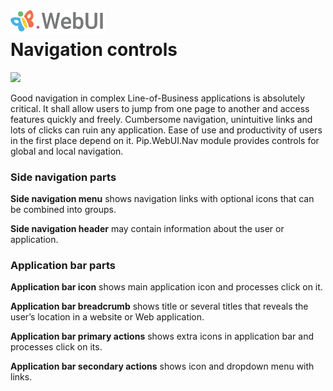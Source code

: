 # <img src="https://github.com/pip-webui/pip-webui/raw/master/doc/Logo.png" alt="Pip.WebUI Logo" style="max-width:30%"> <br/> Navigation controls

![](https://img.shields.io/badge/license-MIT-blue.svg)

Good navigation in complex Line-of-Business applications is absolutely critical. It shall allow users to jump from one page to another and access features quickly and freely. Cumbersome navigation, unintuitive links and lots of clicks can ruin any application. Ease of use and productivity of users in the first place depend on it. Pip.WebUI.Nav module provides controls for global and local navigation.

### Side navigation parts

**Side navigation menu** shows navigation links with optional icons that can be combined into groups.

**Side navigation header** may contain information about the user or application.

### Application bar parts

**Application bar icon** shows main application icon and processes click on it.

**Application bar breadcrumb** shows title or several titles that reveals the user’s location in a website or Web application.

**Application bar primary actions** shows extra icons in application bar and processes click on its.

**Application bar secondary actions** shows icon and dropdown menu with links.
